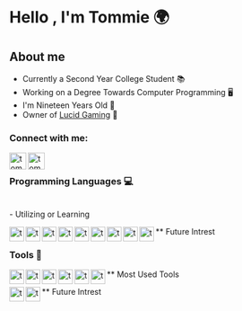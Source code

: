 # Hello , I'm Tommie 🌍

## About me

- Currently a Second Year College Student 📚
- Working on a Degree Towards Computer Programming 🖥️
- I'm Nineteen Years Old 🔞
- Owner of [Lucid Gaming](lucid-gaming.net) 💙

### Connect with me:

[<img align="left" alt="tomei.vip" width="30px" src="https://cdn.jsdelivr.net/npm/simple-icons@v4/icons/firefoxbrowser.svg" />][website]
[<img align="left" alt="tomei.vip" width="30px" src="https://cdn.jsdelivr.net/npm/simple-icons@v4/icons/steam.svg" />][steam]
<br>
### Programming Languages 💻
<br>
- Utilizing or Learning

[<img align="left" alt="tomei.vip" width="26px" src="https://cdn.jsdelivr.net/npm/simple-icons@v4/icons/html5.svg" />][html]
[<img align="left" alt="tomei.vip" width="26px" src="https://cdn.jsdelivr.net/npm/simple-icons@v4/icons/css3.svg" />][css]
[<img align="left" alt="tomei.vip" width="26px" src="https://cdn.jsdelivr.net/npm/simple-icons@v4/icons/php.svg" />][php]
[<img align="left" alt="tomei.vip" width="26px" src="https://cdn.jsdelivr.net/npm/simple-icons@v4/icons/mysql.svg" />][sql]
[<img align="left" alt="tomei.vip" width="26px" src="https://cdn.jsdelivr.net/npm/simple-icons@v4/icons/javascript.svg" />][javascript]
[<img align="left" alt="tomei.vip" width="26px" src="https://cdn.jsdelivr.net/npm/simple-icons@v4/icons/csharp.svg" />][c#]

\*\* Future Intrest
[<img align="left" alt="tomei.vip" width="26px" src="https://cdn.jsdelivr.net/npm/simple-icons@v4/icons/cplusplus.svg" />][c++]
[<img align="left" alt="tomei.vip" width="26px" src="https://cdn.jsdelivr.net/npm/simple-icons@v4/icons/lua.svg" />][lua]
[<img align="left" alt="tomei.vip" width="26px" src="https://cdn.jsdelivr.net/npm/simple-icons@v4/icons/python.svg" />][python]

### Tools 🧰

\*\* Most Used Tools
[<img align="left" alt="tomei.vip" width="26px" src="https://cdn.jsdelivr.net/npm/simple-icons@v4/icons/windows.svg" />][windows]
[<img align="left" alt="tomei.vip" width="26px" src="https://cdn.jsdelivr.net/npm/simple-icons@v4/icons/visualstudiocode.svg" />][vsc]
[<img align="left" alt="tomei.vip" width="26px" src="https://cdn.jsdelivr.net/npm/simple-icons@v4/icons/visualstudio.svg" />][vs]
[<img align="left" alt="tomei.vip" width="26px" src="https://cdn.jsdelivr.net/npm/simple-icons@v4/icons/notepadplusplus.svg" />][notepad++]
[<img align="left" alt="tomei.vip" width="26px" src="https://cdn.jsdelivr.net/npm/simple-icons@v4/icons/firefox.svg" />][firefox]
[<img align="left" alt="tomei.vip" width="26px" src="https://cdn.jsdelivr.net/npm/simple-icons@v4/icons/trello.svg" />][trello]

\*\* Future Intrest
[<img align="left" alt="tomei.vip" width="26px" src="https://cdn.jsdelivr.net/npm/simple-icons@v4/icons/linux.svg" />][linux]
[<img align="left" alt="tomei.vip" width="26px" src="https://cdn.jsdelivr.net/npm/simple-icons@v4/icons/pycharm.svg" />][pycharm]

<br>
<br>

[website]: https://www.tomei.vip/
[steam]: https://steamcommunity.com/id/whosoever
[html]: https://github.com/topics/html
[css]: https://github.com/topics/css
[php]: https://github.com/topics/php
[sql]: https://github.com/topics/sql
[javascript]: https://github.com/topics/javascript
[c#]: https://github.com/topics/csharp
[c++]: https://github.com/topics/cpp
[lua]: https://github.com/topics/lua
[python]: https://github.com/topics/python
[windows]: https://www.microsoft.com/en-us/windows
[vsc]: https://code.visualstudio.com/
[vs]: https://visualstudio.microsoft.com/
[notepad++]: https://notepad-plus-plus.org/downloads/
[firefox]: https://www.mozilla.org/en-US/firefox/developer/
[trello]: https://trello.com/en-US
[linux]: https://www.linux.org/
[pycharm]: https://www.jetbrains.com/pycharm/
